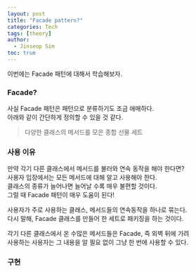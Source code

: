 ```yaml
---
layout: post
title: "Facade pattern?"
categories: Tech
tags: [theory]
author:
  - Jinseop Sim
toc: true
---
```

이번에는 Facade 패턴에 대해서 학습해보자.  

### Facade?
사실 Facade 패턴은 패턴으로 분류하기도 조금 애매하다.  
아래와 같이 간단하게 정의할 수 있을 것 같다.  

> 다양한 클래스의 메서드를 모은 종합 선물 세트

### 사용 이유
만약 각기 다른 클래스에서 메서드를 불러와 연속 동작을 해야 한다면?  
사용자 입장에서는 모든 메서드에 대해 알고 사용해야 한다.  
클래스의 종류가 늘어나면 늘어날 수록 매우 불편할 것이다.  
그럴 때 Facade 패턴이 매우 도움이 된다!  

사용자가 주로 사용하는 클래스, 메서드들의 연속동작을 하나로 묶는다.  
다시 말해, Facade 클래스를 만들어 한 세트로 패키징을 하는 것이다.  

각기 다른 클래스에서 온 수많은 메서드들은 Facade, 즉 외벽 뒤에 가려  
사용하는 사용자는 그 내용을 알 필요 없이 그냥 한 번에 사용할 수 있다.   


### 구현
